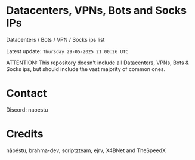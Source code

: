 # Datacenters, VPNs, Bots and Socks IPs
 
Datacenters / Bots / VPN / Socks ips list

Latest update: `Thursday 29-05-2025 21:00:26 UTC` 

ATTENTION: This repository doesn't include all Datacenters, VPNs, Bots & Socks ips, 
but should include the vast majority of common ones.

# Contact
Discord: naoestu

# Credits
nãoéstu, brahma-dev, scriptzteam, ejrv, X4BNet and TheSpeedX
